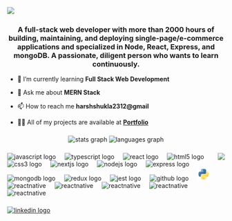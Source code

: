 <img src='https://i.postimg.cc/MHfcDyzV/Black-Modern-Personal-Linked-In-Banner.gif' />

<h3 align="center">A full-stack web developer with more than 2000 hours of building, maintaining, and deploying single-page/e-commerce applications and specialized in Node, React, Express, and mongoDB. A passionate, diligent person who wants to learn continuously.</h3>

- 🌱 I’m currently learning **Full Stack Web Development**

- 💬 Ask me about **MERN Stack**

- 📫 How to reach me **harshshukla2312@gmail**

- 👨‍💻 All of my projects are available at [**Portfolio**](https://harshshukla2002.github.io/)

###

<div align="center">
  <img src="https://github-readme-stats.vercel.app/api?username=harshshukla2002&hide_title=false&hide_rank=false&show_icons=true&include_all_commits=true&count_private=true&disable_animations=false&theme=dracula&locale=en&hide_border=false" height="150" alt="stats graph"  />
  <img src="https://github-readme-stats.vercel.app/api/top-langs?username=harshshukla2002&locale=en&hide_title=false&layout=compact&card_width=320&langs_count=5&theme=dracula&hide_border=false" height="150" alt="languages graph"  />
</div>

###

<img align="right" height="150" src="https://cdn.filestackcontent.com/efbSR18hT5uRKuo0zoMA"  />

###

<div align="left">
  <img src="https://cdn.jsdelivr.net/gh/devicons/devicon/icons/javascript/javascript-original.svg" height="30" alt="javascript logo"  />
  <img width="12" />
  <img src="https://cdn.jsdelivr.net/gh/devicons/devicon/icons/typescript/typescript-original.svg" height="30" alt="typescript logo"  />
  <img width="12" />
  <img src="https://cdn.jsdelivr.net/gh/devicons/devicon/icons/react/react-original.svg" height="30" alt="react logo"  />
  <img width="12" />
  <img src="https://cdn.jsdelivr.net/gh/devicons/devicon/icons/html5/html5-original.svg" height="30" alt="html5 logo"  />
  <img width="12" />
  <img src="https://cdn.jsdelivr.net/gh/devicons/devicon/icons/css3/css3-original.svg" height="30" alt="css3 logo"  />
  <img width="12" />
  <img src="https://cdn.jsdelivr.net/gh/devicons/devicon/icons/nextjs/nextjs-original.svg" height="30" alt="nextjs logo"  />
  <img width="12" />
  <img src="https://cdn.jsdelivr.net/gh/devicons/devicon/icons/nodejs/nodejs-original.svg" height="30" alt="nodejs logo"  />
  <img width="12" />
  <img src="https://cdn.jsdelivr.net/gh/devicons/devicon/icons/express/express-original.svg" height="30" alt="express logo"  />
  <img width="12" />
  <img src="https://cdn.jsdelivr.net/gh/devicons/devicon/icons/mongodb/mongodb-original.svg" height="30" alt="mongodb logo"  />
  <img width="12" />
  <img src="https://cdn.jsdelivr.net/gh/devicons/devicon/icons/redux/redux-original.svg" height="30" alt="redux logo"  />
  <img width="12" />
  <img src="https://cdn.jsdelivr.net/gh/devicons/devicon/icons/jest/jest-plain.svg" height="30" alt="jest logo"  />
  <img width="12" />
  <img src="https://cdn.jsdelivr.net/gh/devicons/devicon/icons/github/github-original.svg" height="30" alt="github logo"  />
  <img width="12" />
  <img src="https://raw.githubusercontent.com/devicons/devicon/master/icons/python/python-original.svg" alt="python" height="30"/>
  <img width="12" />
  <img src="https://reactnative.dev/img/header_logo.svg" alt="reactnative" height="30"/> 
  <img width="12" />
  <img src="https://reactnative.dev/img/header_logo.svg" alt="reactnative" height="30"/> 
  <img width="12" />
  <img src="https://reactnative.dev/img/header_logo.svg" alt="reactnative" height="30"/> 
  <img width="12" />
  <img src="https://reactnative.dev/img/header_logo.svg" alt="reactnative" height="30"/> 
  <img width="12" />
  <img src="https://reactnative.dev/img/header_logo.svg" alt="reactnative" height="30"/> 
</div>

###

<div align="left">
  <a href="https://www.linkedin.com/in/harsh-shukla12/" target="_blank">
    <img src="https://img.shields.io/static/v1?message=LinkedIn&logo=linkedin&label=&color=0077B5&logoColor=white&labelColor=&style=for-the-badge" height="35" alt="linkedin logo"  />
  </a>
</div>

###
